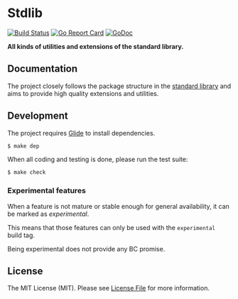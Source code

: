 # Stdlib

[![Build Status](https://img.shields.io/travis/goph/stdlib.svg?style=flat-square)](https://travis-ci.org/goph/stdlib)
[![Go Report Card](https://goreportcard.com/badge/github.com/goph/stdlib?style=flat-square)](https://goreportcard.com/report/github.com/goph/stdlib)
[![GoDoc](http://img.shields.io/badge/godoc-reference-5272B4.svg?style=flat-square)](https://godoc.org/github.com/goph/stdlib)

**All kinds of utilities and extensions of the standard library.**


## Documentation

The project closely follows the package structure in the [standard library](https://golang.org/pkg/#stdlib)
and aims to provide high quality extensions and utilities.


## Development

The project requires [Glide](https://glide.sh/) to install dependencies.

``` bash
$ make dep
```

When all coding and testing is done, please run the test suite:

``` bash
$ make check
```


### Experimental features

When a feature is not mature or stable enough for general availability, it can be marked as *experimental*.

This means that those features can only be used with the `experimental` build tag.

Being experimental does not provide any BC promise.


## License

The MIT License (MIT). Please see [License File](LICENSE) for more information.
